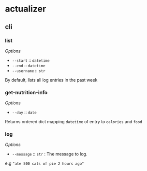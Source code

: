 # actualizer

## cli

### list

*Options*
- `--start` :: `datetime`
- `--end` :: `datetime`
- `--username` :: `str`

By default, lists all log entries in the past week

### get-nutrition-info

*Options*
- `--day` :: `date`

Returns ordered dict mapping `datetime` of entry to `calories` and `food`

### log

*Options*

- `--message` :: `str` : The message to log.

e.g `"ate 500 cals of pie 2 hours ago"`

